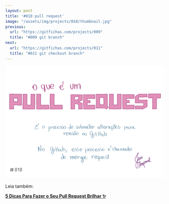```yaml
---
layout: post
title: '#010 pull request'
image: "/assets/img/projects/010/thumbnail.jpg"
previous:
  url: "https://gitfichas.com/projects/009"
  title: "#009 git branch"
next:
  url: "https://gitfichas.com/projects/011"
  title: "#011 git checkout branch"
---
```


<img alt="Pull request é o processo de submeter alterações para revisão no GitHub. No GitLab, esse processo é chamado de merge request" src="/assets/img/projects/010/full.jpg">

Leia também:

<a href="https://jtemporal.com/5-dicas-para-fazer-o-seu-pull-request-brilhar/">
  <strong>5 Dicas Para Fazer o Seu Pull Request Brilhar ✨</strong>
</a>
